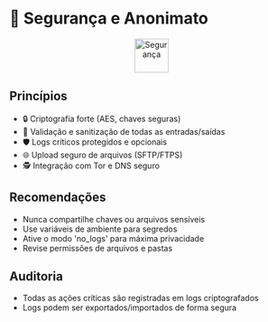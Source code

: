 # 🔐 Segurança e Anonimato

<p align="center">
  <img src="https://img.icons8.com/fluency/96/lock-2.png" alt="Segurança" width="60"/>
</p>

## Princípios
- 🔒 Criptografia forte (AES, chaves seguras)
- 🧹 Validação e sanitização de todas as entradas/saídas
- 🛡️ Logs críticos protegidos e opcionais
- 🌐 Upload seguro de arquivos (SFTP/FTPS)
- 🕵️ Integração com Tor e DNS seguro

## Recomendações
- Nunca compartilhe chaves ou arquivos sensíveis
- Use variáveis de ambiente para segredos
- Ative o modo 'no_logs' para máxima privacidade
- Revise permissões de arquivos e pastas

## Auditoria
- Todas as ações críticas são registradas em logs criptografados
- Logs podem ser exportados/importados de forma segura
